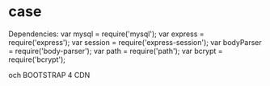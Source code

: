 # case
Dependencies:
var mysql = require('mysql');
var express = require('express');
var session = require('express-session');
var bodyParser = require('body-parser');
var path = require('path');
var bcrypt = require('bcrypt');

och
BOOTSTRAP 4 CDN
